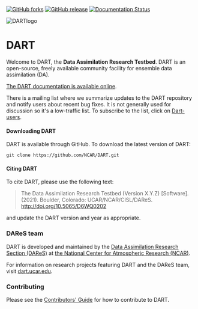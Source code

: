 [![GitHub forks](https://img.shields.io/github/forks/NCAR/DART?style=social)](https://github.com/NCAR/DART/network)
[![GitHub release](https://img.shields.io/github/v/release/NCAR/DART)](https://github.com/NCAR/DART/releases/latest)
[![Documentation Status](https://readthedocs.org/projects/dart-documentation/badge/?version=latest)](https://dart-documentation.readthedocs.io/en/latest/?badge=latest)

![DARTlogo](guide/images/Dartboard7.png)

# DART 

Welcome to DART, the **Data Assimilation Research Testbed**. DART is an open-source, 
freely available community facility for ensemble data assimilation (DA). 

[The DART documentation is available online](https://dart-documentation.readthedocs.io/en/latest/).

There is a mailing list where we summarize updates to the DART repository and notify users about 
recent bug fixes. It is not generally used for discussion so it's a low-traffic list. 
To subscribe to the list, click on [Dart-users](http://mailman.ucar.edu/mailman/listinfo/dart-users). 

#### Downloading DART

DART is available through GitHub. To download the latest version of DART:

```
git clone https://github.com/NCAR/DART.git
```

#### Citing DART

To cite DART, please use the following text:

> The Data Assimilation Research Testbed (Version X.Y.Z) [Software]. (2021). Boulder, Colorado: UCAR/NCAR/CISL/DAReS.
> http://doi.org/10.5065/D6WQ0202

and update the DART version and year as appropriate.

### DAReS team

DART is developed and maintained by the [Data Assimilation Research Section
(DAReS)](https://dart.ucar.edu/about/) at [the National Center
for Atmospheric Research (NCAR)](https://ncar.ucar.edu).

For information on research projects featuring DART and the DAReS team, 
visit [dart.ucar.edu](https://dart.ucar.edu/research/). 

### Contributing

Please see the [Contributors' Guide](https://dart-documentation.readthedocs.io/en/latest/guide/contributors-guide.html) 
for how to contribute to DART.
